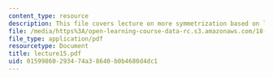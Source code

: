 ```yaml
---
content_type: resource
description: This file covers lecture on more symmetrization based on lemmas.
file: /media/https%3A/open-learning-course-data-rc.s3.amazonaws.com/18-465-topics-in-statistics-statistical-learning-theory-spring-2007/01599860293474a38640b0b4680d4dc1_lecture15.pdf
file_type: application/pdf
resourcetype: Document
title: lecture15.pdf
uid: 01599860-2934-74a3-8640-b0b4680d4dc1
---
```

